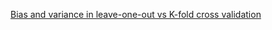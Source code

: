 

[Bias and variance in leave-one-out vs K-fold cross validation](https://stats.stackexchange.com/questions/61783/bias-and-variance-in-leave-one-out-vs-k-fold-cross-validation/357749#357749)
